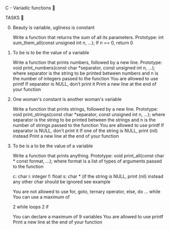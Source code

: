 C - Variadic functions 📁

TASKS 📃

0. Beauty is variable, ugliness is constant

    Write a function that returns the sum of all its parameters.
    Prototype: int sum_them_all(const unsigned int n, ...);
    If n == 0, return 0

1. To be is to be the value of a variable

    Write a function that prints numbers, followed by a new line.
    Prototype: void print_numbers(const char *separator, const unsigned int n, ...);
    where separator is the string to be printed between numbers and n is the number of integers passed to the function
    You are allowed to use printf
    If separator is NULL, don’t print it
    Print a new line at the end of your function

2. One woman's constant is another woman's variable

    Write a function that prints strings, followed by a new line.
    Prototype: void print_strings(const char *separator, const unsigned int n, ...);
    where separator is the string to be printed between the strings and n is the number of strings passed to the function
    You are allowed to use printf
    If separator is NULL, don’t print it
    If one of the string is NULL, print (nil) instead
    Print a new line at the end of your function

3. To be is a to be the value of a variable

    Write a function that prints anything.
    Prototype: void print_all(const char * const format, ...);
    where format is a list of types of arguments passed to the function

    c: char
    i: integer
    f: float
    s: char * (if the string is NULL, print (nil) instead
    any other char should be ignored
    see example

    You are not allowed to use for, goto, ternary operator, else, do ... while
    You can use a maximum of

    2 while loops
    2 if

    You can declare a maximum of 9 variables
    You are allowed to use printf
    Print a new line at the end of your function
